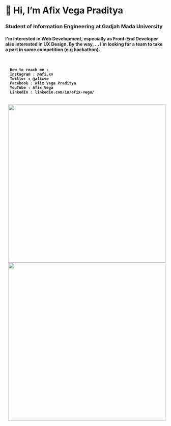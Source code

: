 <h1>👋 Hi, I’m Afix Vega Praditya 
<h3>Student of Information Engineering at Gadjah Mada University
    
<h4>I'm interested in Web Development, especially as Front-End Developer also interested in UX Design. By the way, ... I’m looking for a team to take a part in some competition (e.g hackathon). <br /> <br /> <br />

      How to reach me :
      Instagram : @afi.xv
      Twitter : @afixve
      Facebook : Afix Vega Praditya
      YouTube : Afix Vega
      LinkedIn : linkedin.com/in/afix-vega/ 
      
<br /> 
 
<img align="right" width="495px" src="https://github-readme-stats.vercel.app/api/top-langs/?username=afixv&theme=material-palenight&layout=compact" />
<img align="right" width="495px" src="https://github-readme-stats.vercel.app/api?username=afixv&show_icons=true&theme=material-palenight" />

<!---
afixv/afixv is a ✨ special ✨ repository because its `README.md` (this file) appears on your GitHub profile.
You can click the Preview link to take a look at your changes.
--->
